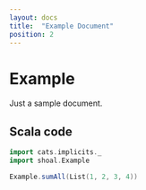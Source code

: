 ```yaml
---
layout: docs
title:  "Example Document"
position: 2
---
```


# Example

Just a sample document.

## Scala code

```scala mdoc:silent
import cats.implicits._
import shoal.Example

Example.sumAll(List(1, 2, 3, 4))
```
